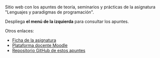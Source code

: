 Sitio web con los apuntes de teoría, seminarios y prácticas de la
asignatura "Lenguajes y paradigmas de programación".

Despliega **el menú de la izquierda** para consultar los apuntes.

Otros enlaces:

- [Ficha de la asignatura](https://cvnet.cpd.ua.es/Guia-Docente/GuiaDocente/Index?wcodest=C203&wcodasi=34017&wlengua=es&scaca=2019-20)
- [Plataforma docente Moodle](https://moodle2019-20.ua.es/moodle/course/view.php?id=4822)
- [Repositorio GitHub de estos apuntes](https://github.com/domingogallardo/apuntes-lpp)

